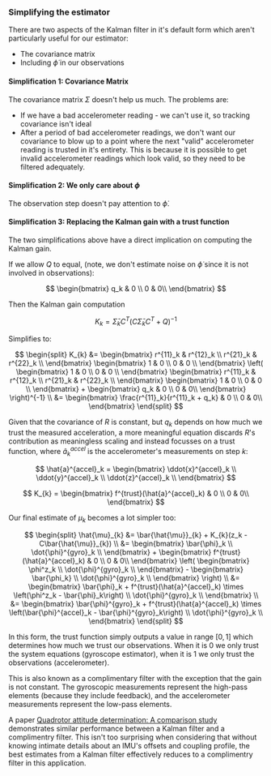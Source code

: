### Simplifying the estimator

There are two aspects of the Kalman filter in it's default form which aren't particularly useful for our estimator:

* The covariance matrix
* Including $\dot{\phi}$ in our observations


#### Simplification 1: Covariance Matrix

The covariance matrix $\Sigma$ doesn't help us much. The problems are:

* If we have a bad accelerometer reading - we can't use it, so tracking covariance isn't ideal
* After a period of bad accelerometer readings, we don't want our covariance to blow up to a point where the next "valid" accelerometer reading is trusted in it's entirety. This is because it is possible to get invalid accelerometer readings which look valid, so they need to be filtered adequately.

#### Simplification 2: We only care about $\phi$

The observation step doesn't pay attention to $\dot{\phi}$.

#### Simplification 3: Replacing the Kalman gain with a trust function

The two simplifications above have a direct implication on computing the Kalman gain.

If we allow $Q$ to equal, (note, we don't estimate noise on $\dot{\phi}$ since it is not involved in observations):

$$
\begin{bmatrix}
    q_k & 0 \\
    0 & 0\\
\end{bmatrix}
$$

Then the Kalman gain computation

$$
K_{k} = \bar{\Sigma}_{k}C^T(C\bar{\Sigma}_{k}C^T + Q)^{-1}
$$

Simplifies to:

$$
\begin{split}
K_{k} &=
    \begin{bmatrix}
        r^{11}_k & r^{12}_k \\
        r^{21}_k & r^{22}_k \\
    \end{bmatrix}
    \begin{bmatrix}
        1 & 0 \\
        0 & 0 \\
    \end{bmatrix}
    \left(
        \begin{bmatrix}
            1 & 0 \\
            0 & 0 \\
        \end{bmatrix}
        \begin{bmatrix}
            r^{11}_k & r^{12}_k \\
            r^{21}_k & r^{22}_k \\
        \end{bmatrix}
        \begin{bmatrix}
            1 & 0 \\
            0 & 0 \\
        \end{bmatrix} + 
        \begin{bmatrix}
            q_k & 0 \\
            0 & 0\\
        \end{bmatrix}
    \right)^{-1}
    \\
    &=
    \begin{bmatrix}
        \frac{r^{11}_k}{r^{11}_k + q_k} & 0 \\
        0 & 0\\
    \end{bmatrix}
\end{split}
$$

Given that the covariance of $R$ is constant, but $q_k$ depends on how much we trust the measured acceleration, a more meaningful equation discards $R$'s contribution as meaningless scaling and instead focusses on a trust function, where $\hat{a}^{accel}_k$ is the accelerometer's measurements on step $k$:

$$
\hat{a}^{accel}_k = 
    \begin{bmatrix}
        \ddot{x}^{accel}_k \\
        \ddot{y}^{accel}_k \\
        \ddot{z}^{accel}_k \\
    \end{bmatrix}
$$

$$
K_{k} =
\begin{bmatrix}
    f^{trust}(\hat{a}^{accel}_k) & 0 \\
    0 & 0\\
\end{bmatrix}
$$

Our final estimate of $\mu_k$ becomes a lot simpler too: 

$$
\begin{split}
\hat{\mu}_{k} &= \bar{\hat{\mu}}_{k} + K_{k}(z_k - C\bar{\hat{\mu}}_{k}) \\
              &= 
    \begin{bmatrix}
        \bar{\phi}_k \\
        \dot{\phi}^{gyro}_k \\
    \end{bmatrix} +
    \begin{bmatrix}
        f^{trust}(\hat{a}^{accel}_k) & 0 \\
        0 & 0\\
    \end{bmatrix} \left(
        \begin{bmatrix}
            \phi^z_k \\
            \dot{\phi}^{gyro}_k \\
        \end{bmatrix} - 
        \begin{bmatrix}
            \bar{\phi_k} \\
            \dot{\phi}^{gyro}_k \\
        \end{bmatrix}
    \right) \\
        &= 
    \begin{bmatrix}
        \bar{\phi}_k  + f^{trust}(\hat{a}^{accel}_k) \times \left(\phi^z_k - \bar{\phi}_k\right) \\
        \dot{\phi}^{gyro}_k \\
    \end{bmatrix} \\
        &= 
    \begin{bmatrix}
        \bar{\phi}^{gyro}_k  + f^{trust}(\hat{a}^{accel}_k) \times \left(\bar{\phi}^{accel}_k - \bar{\phi}^{gyro}_k\right) \\
        \dot{\phi}^{gyro}_k \\
    \end{bmatrix}
\end{split}
$$

In this form, the trust function simply outputs a value in range $[0, 1]$ which determines how much we trust our observations. When it is $0$ we only trust the system equations (gyroscope estimator), when it is $1$ we only trust the observations (accelerometer).

This is also known as a complimentary filter with the exception that the gain is not constant. The gyroscopic measurements represent the high-pass elements (because they include feedback), and the accelerometer measurements represent the low-pass elements.

A paper [Quadrotor attitude determination: A comparison study](https://www.researchgate.net/publication/309332785_Quadrotor_attitude_determination_A_comparison_study) demonstrates similar performance between a Kalman filter and a complimentry filter. This isn't too surprising when considering that without knowing intimate details about an IMU's offsets and coupling profile, the best estimates from a Kalman filter effectively reduces to a complimentry filter in this application.
